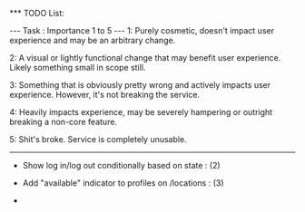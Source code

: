 *** TODO List:

--- Task : Importance 1 to 5 ---
1: Purely cosmetic, doesn't impact user experience and may be an arbitrary change.

2: A visual or lightly functional change that may benefit user experience. Likely something small in scope still.

3: Something that is obviously pretty wrong and actively impacts user experience. However, it's not breaking the service.

4: Heavily impacts experience, may be severely hampering or outright breaking a non-core feature.

5: Shit's broke. Service is completely unusable.

----------

* Show log in/log out conditionally based on state : (2)

* Add "available" indicator to profiles on /locations : (3)

* 
